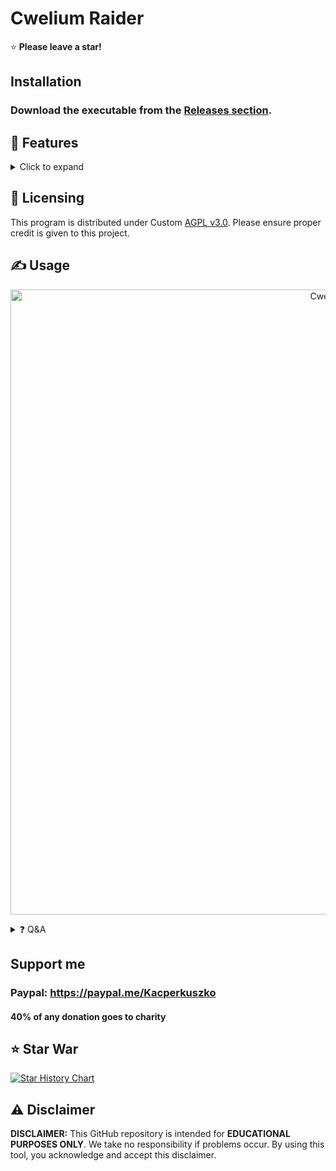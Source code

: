 # Cwelium Raider

⭐ **Please leave a star!**

## Installation

### Download the executable from the [Releases section](https://github.com/Tips-Discord/Cwelium/releases).

## 👾 Features

<details>
<summary>Click to expand</summary>

- Fully request-based Raider
- HTTP & HTTPS proxy support
- Multi-threading support
- Joiner
- Leaver
- Spammer
- Token Checker
- Reactor
- Voice Raper
- Token Formatter
- Button Click
- Accept Rules
- Guild Check
- Bio Changer
- Onliner
- Voice Joiner
- Change Nickname
- Thread Spammer
- Typer
- Onboarding Bypass
- Call Spammer
- MassDM
- Mass Report

</details>

## 📝 Licensing

This program is distributed under Custom [AGPL v3.0](https://github.com/Tips-Discord/Cwelium/blob/main/LICENSE). Please ensure proper credit is given to this project.

## ✍️ Usage

<p align="center">
  <img src="https://cdn.discordapp.com/attachments/1207742370200821790/1218146903657812089/0wwu5RH.png?ex=66833075&is=6681def5&hm=1c37b0667d6d61be8ac306c6a4f75a7472434bbb27fd7038a38c4522c0da73c0&" alt="Cwelium" width="1000">
</p>

<details>
<summary>❓ Q&A</summary>

- **Which version of the Discord API does Cwelium Raider use?**
  - Cwelium Raider utilizes Discord API version 9 (v9).
- **Is this the official repository?**
  - Yes, it is.
- **Where is the source code?**
  - This tool was originally open source but is now closed source. It may be open source again in the future.
- **What solvers are available?**
  - capsolver, capmonster, 2captcha
- **What themes are available?**
  - green, red, yellow, magenta, blue, cyan, gray, white, pink, light blue, brown, black, aqua, purple, lime, orange, indigo, violet, gold, silver, teal, navy, olive, maroon, coral, salmon, khaki, orchid
- **What proxy format i put in**
  - username:password@proxy3.example.com:8080 or example.com:8080
- **If the tokens are locked can they join servers?**
  - No, they cant.

</details>

## Support me
  ### Paypal: <https://paypal.me/Kacperkuszko>
  #### 40% of any donation goes to charity

## ⭐ Star War
[![Star History Chart](https://api.star-history.com/svg?repos=Tips-Discord/Cwelium,R3CI/Lime-lite&type=Timeline&theme=dark)](https://api.star-history.com/svg?repos=Tips-Discord/Cwelium,R3CI/Lime-lite&type=Timeline)

## ⚠️ Disclaimer

**DISCLAIMER:** This GitHub repository is intended for **EDUCATIONAL PURPOSES ONLY**. We take no responsibility if problems occur. By using this tool, you acknowledge and accept this disclaimer.
